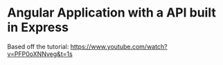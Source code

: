 # Angular Application with a API built in Express
Based off the tutorial: <https://www.youtube.com/watch?v=PFP0oXNNveg&t=1s>
